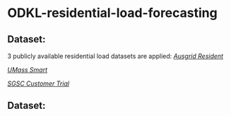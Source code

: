 # ODKL-residential-load-forecasting
## Dataset:
3 publicly available residential load datasets are applied:
*[Ausgrid Resident](https://www.ausgrid.com.au/Industry/Our-Research/Data-to-share/Solar-home-electricity-data)*

*[UMass Smart](https://traces.cs.umass.edu/index.php/Smart/Smart)*

*[SGSC Customer Trial](https://data.gov.au/data/dataset/smart-grid-smart-city-customer-trial-data)*

## Dataset:
